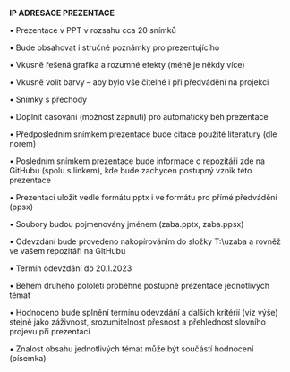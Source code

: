 **IP ADRESACE PREZENTACE**

•	Prezentace v PPT v rozsahu cca 20 snímků

•	Bude obsahovat i stručné poznámky pro prezentujícího

•	Vkusně řešená grafika a rozumné efekty (méně je někdy více)

•	Vkusně volit barvy – aby bylo vše čitelné i při předvádění na projekci

•	Snímky s přechody 

•	Doplnit časování (možnost zapnutí) pro automatický běh prezentace

•	Předposledním snímkem prezentace bude citace použité literatury (dle norem)

•	Posledním snímkem prezentace bude informace o repozitáři zde na GitHubu (spolu s linkem), kde bude zachycen postupný vznik této prezentace

•	Prezentaci uložit vedle formátu pptx i ve formátu pro přímé předvádění (ppsx)

•	Soubory budou pojmenovány jménem (zaba.pptx, zaba.ppsx)

•	Odevzdání bude provedeno nakopírováním do složky T:\uzaba a rovněž ve vašem repozitáři na GitHubu

•	Termín odevzdání do 20.1.2023

•	Během druhého pololetí proběhne postupně prezentace jednotlivých témat

•	Hodnoceno bude splnění termínu odevzdání a dalších kritérií (viz výše) stejně jako záživnost, srozumitelnost přesnost a přehlednost slovního projevu při prezentaci

•	Znalost obsahu jednotlivých témat může být součástí hodnocení (písemka)





